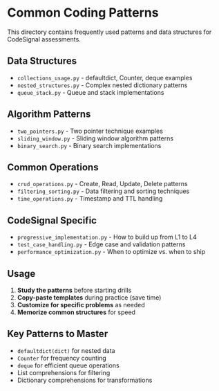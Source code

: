 # Common Coding Patterns

This directory contains frequently used patterns and data structures for CodeSignal assessments.

## Data Structures
- `collections_usage.py` - defaultdict, Counter, deque examples
- `nested_structures.py` - Complex nested dictionary patterns
- `queue_stack.py` - Queue and stack implementations

## Algorithm Patterns
- `two_pointers.py` - Two pointer technique examples
- `sliding_window.py` - Sliding window algorithm patterns
- `binary_search.py` - Binary search implementations

## Common Operations
- `crud_operations.py` - Create, Read, Update, Delete patterns
- `filtering_sorting.py` - Data filtering and sorting techniques
- `time_operations.py` - Timestamp and TTL handling

## CodeSignal Specific
- `progressive_implementation.py` - How to build up from L1 to L4
- `test_case_handling.py` - Edge case and validation patterns
- `performance_optimization.py` - When to optimize vs. when to ship

## Usage
1. **Study the patterns** before starting drills
2. **Copy-paste templates** during practice (save time)
3. **Customize for specific problems** as needed
4. **Memorize common structures** for speed

## Key Patterns to Master
- `defaultdict(dict)` for nested data
- `Counter` for frequency counting
- `deque` for efficient queue operations
- List comprehensions for filtering
- Dictionary comprehensions for transformations
